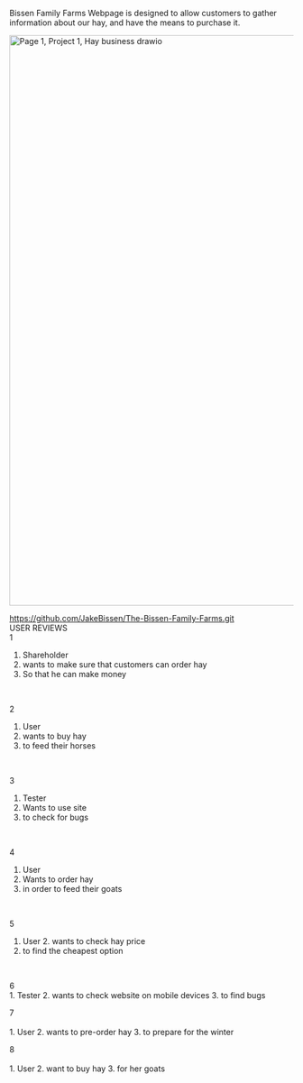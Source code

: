 Bissen Family Farms Webpage is designed to allow customers to gather information about our hay, and have the means to purchase it.

<img width="1411" height="1012" alt="Page 1, Project 1, Hay business drawio" src="https://github.com/user-attachments/assets/4adcaa8e-d70b-4860-b5d7-c0044486cfc4" />

https://github.com/JakeBissen/The-Bissen-Family-Farms.git
<br>
USER REVIEWS
<br>
1 
<br>
  1. Shareholder
  2. wants to make sure that customers can order hay
  3. So that he can make money
<br>

2 
<br>

  1. User
  2. wants to buy hay
  3. to feed their horses
<br>

3 <br>

  1. Tester
  2. Wants to use site
  3. to check for bugs
<br>

4 <br>
 
  1. User
  2. Wants to order hay
  3. in order to feed their goats
<br>

5 <br>
 
  1. User
 	2. wants to check hay price
  3. to find the cheapest option
<br>

6 <br> 
 	 1. Tester
 	 2. wants to check website on mobile devices
   3. to find bugs
<br>

  7 <br>  
    1. User
    2. wants to pre-order hay
 	  3. to prepare for the winter
<br>

 8 <br>  
    1. User
    2. want to buy hay
 	  3. for her goats
